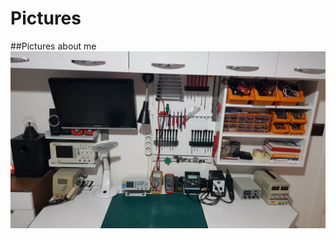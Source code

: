 # Pictures
##Pictures about me
<img src="https://github.com/bilkeonur/Pictures/blob/main/20230321_001624.jpg" width="800">


